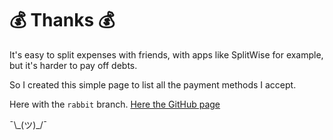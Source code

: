 # 💰 Thanks 💰

It's easy to split expenses with friends, with apps like SplitWise for example, but it's harder to pay off debts.

So I created this simple page to list all the payment methods I accept.

Here with the `rabbit` branch.
[Here the GitHub page](https://atrogolo.github.io/thanks/)

¯\\\_(ツ)\_/¯
